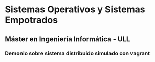
# Sistemas Operativos y Sistemas Empotrados
## Máster en Ingeniería Informática - ULL 

### Demonio sobre sistema distribuido simulado con vagrant

